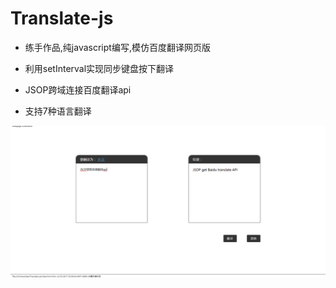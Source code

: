 # Translate-js


* 练手作品,纯javascript编写,模仿百度翻译网页版

* 利用setInterval实现同步键盘按下翻译

* JSOP跨域连接百度翻译api

* 支持7种语言翻译

![展示图片](/png/1.png)
